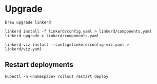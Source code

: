 # Upgrade

```
brew upgrade linkerd

linkerd install -f linkerd/config.yaml > linkerd/components.yaml
linkerd upgrade > linkerd/components.yaml

linkerd viz install --config=linkerd/config-viz.yaml > linkerd/viz.yaml
```

## Restart deployments

```
kubectl -n <namespace> rollout restart deploy
```

